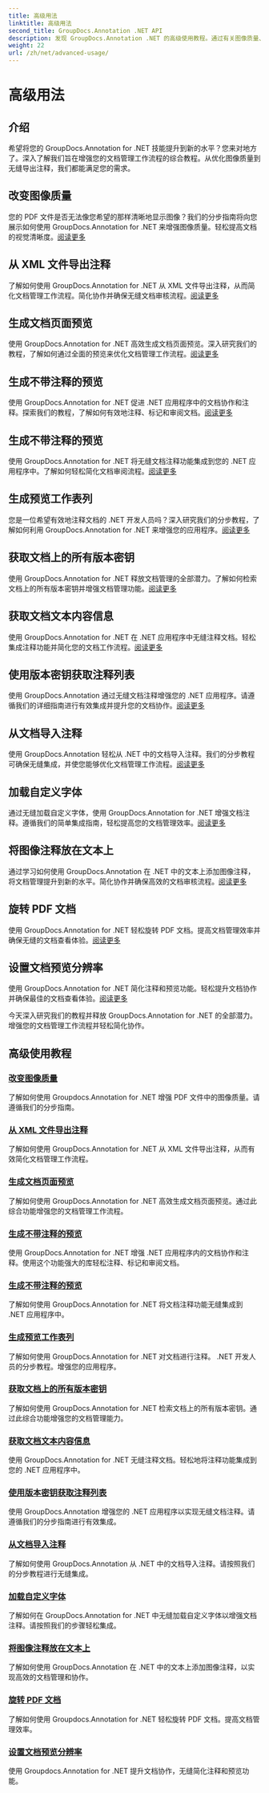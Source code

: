 ```yaml
---
title: 高级用法
linktitle: 高级用法
second_title: GroupDocs.Annotation .NET API
description: 发现 GroupDocs.Annotation .NET 的高级使用教程。通过有关图像质量、注释导出等的分步指南增强文档管理。
weight: 22
url: /zh/net/advanced-usage/
---
```


# 高级用法

## 介绍

希望将您的 GroupDocs.Annotation for .NET 技能提升到新的水平？您来对地方了。深入了解我们旨在增强您的文档管理工作流程的综合教程。从优化图像质量到无缝导出注释，我们都能满足您的需求。

## 改变图像质量
您的 PDF 文件是否无法像您希望的那样清晰地显示图像？我们的分步指南将向您展示如何使用 GroupDocs.Annotation for .NET 来增强图像质量。轻松提高文档的视觉清晰度。[阅读更多](./change-image-quality/)

## 从 XML 文件导出注释
了解如何使用 GroupDocs.Annotation for .NET 从 XML 文件导出注释，从而简化文档管理工作流程。简化协作并确保无缝文档审核流程。[阅读更多](./export-annotations-xml-file/)

## 生成文档页面预览
使用 GroupDocs.Annotation for .NET 高效生成文档页面预览。深入研究我们的教程，了解如何通过全面的预览来优化文档管理工作流程。[阅读更多](./generate-document-pages-preview/)

## 生成不带注释的预览
使用 GroupDocs.Annotation for .NET 促进 .NET 应用程序中的文档协作和注释。探索我们的教程，了解如何有效地注释、标记和审阅文档。[阅读更多](./generate-preview-without-annotations/)

## 生成不带注释的预览
使用 GroupDocs.Annotation for .NET 将无缝文档注释功能集成到您的 .NET 应用程序中。了解如何轻松简化文档审阅流程。[阅读更多](./generate-preview-without-comments/)

## 生成预览工作表列
您是一位希望有效地注释文档的 .NET 开发人员吗？深入研究我们的分步教程，了解如何利用 GroupDocs.Annotation for .NET 来增强您的应用程序。[阅读更多](./generate-preview-worksheet-columns/)

## 获取文档上的所有版本密钥
使用 GroupDocs.Annotation for .NET 释放文档管理的全部潜力。了解如何检索文档上的所有版本密钥并增强文档管理功能。[阅读更多](./get-all-version-keys-document/)

## 获取文档文本内容信息
使用 GroupDocs.Annotation for .NET 在 .NET 应用程序中无缝注释文档。轻松集成注释功能并简化您的文档工作流程。[阅读更多](./get-document-text-content-information/)

## 使用版本密钥获取注释列表
使用 GroupDocs.Annotation 通过无缝文档注释增强您的 .NET 应用程序。请遵循我们的详细指南进行有效集成并提升您的文档协作。[阅读更多](./get-list-annotations-version-key/)

## 从文档导入注释
使用 GroupDocs.Annotation 轻松从 .NET 中的文档导入注释。我们的分步教程可确保无缝集成，并使您能够优化文档管理工作流程。[阅读更多](./import-annotations-from-document/)

## 加载自定义字体
通过无缝加载自定义字体，使用 GroupDocs.Annotation for .NET 增强文档注释。遵循我们的简单集成指南，轻松提高您的文档管理效率。[阅读更多](./loading-custom-fonts/)

## 将图像注释放在文本上
通过学习如何使用 GroupDocs.Annotation 在 .NET 中的文本上添加图像注释，将文档管理提升到新的水平。简化协作并确保高效的文档审核流程。[阅读更多](./put-image-annotation-over-text/)

## 旋转 PDF 文档
使用 GroupDocs.Annotation for .NET 轻松旋转 PDF 文档。提高文档管理效率并确保无缝的文档查看体验。[阅读更多](./rotating-pdf-documents/)

## 设置文档预览分辨率
使用 GroupDocs.Annotation for .NET 简化注释和预览功能。轻松提升文档协作并确保最佳的文档查看体验。[阅读更多](./set-document-preview-resolution/)

今天深入研究我们的教程并释放 GroupDocs.Annotation for .NET 的全部潜力。增强您的文档管理工作流程并轻松简化协作。
## 高级使用教程
### [改变图像质量](./change-image-quality/)
了解如何使用 Groupdocs.Annotation for .NET 增强 PDF 文件中的图像质量。请遵循我们的分步指南。
### [从 XML 文件导出注释](./export-annotations-xml-file/)
了解如何使用 GroupDocs.Annotation for .NET 从 XML 文件导出注释，从而有效简化文档管理工作流程。
### [生成文档页面预览](./generate-document-pages-preview/)
了解如何使用 GroupDocs.Annotation for .NET 高效生成文档页面预览。通过此综合功能增强您的文档管理工作流程。
### [生成不带注释的预览](./generate-preview-without-annotations/)
使用 GroupDocs.Annotation for .NET 增强 .NET 应用程序内的文档协作和注释。使用这个功能强大的库轻松注释、标记和审阅文档。
### [生成不带注释的预览](./generate-preview-without-comments/)
了解如何使用 GroupDocs.Annotation for .NET 将文档注释功能无缝集成到 .NET 应用程序中。
### [生成预览工作表列](./generate-preview-worksheet-columns/)
了解如何使用 GroupDocs.Annotation for .NET 对文档进行注释。 .NET 开发人员的分步教程。增强您的应用程序。
### [获取文档上的所有版本密钥](./get-all-version-keys-document/)
了解如何使用 GroupDocs.Annotation for .NET 检索文档上的所有版本密钥。通过此综合功能增强您的文档管理能力。
### [获取文档文本内容信息](./get-document-text-content-information/)
使用 GroupDocs.Annotation for .NET 无缝注释文档。轻松地将注释功能集成到您的 .NET 应用程序中。
### [使用版本密钥获取注释列表](./get-list-annotations-version-key/)
使用 GroupDocs.Annotation 增强您的 .NET 应用程序以实现无缝文档注释。请遵循我们的分步指南进行有效集成。
### [从文档导入注释](./import-annotations-from-document/)
了解如何使用 GroupDocs.Annotation 从 .NET 中的文档导入注释。请按照我们的分步教程进行无缝集成。
### [加载自定义字体](./loading-custom-fonts/)
了解如何在 GroupDocs.Annotation for .NET 中无缝加载自定义字体以增强文档注释。请按照我们的步骤轻松集成。
### [将图像注释放在文本上](./put-image-annotation-over-text/)
了解如何使用 GroupDocs.Annotation 在 .NET 中的文本上添加图像注释，以实现高效的文档管理和协作。
### [旋转 PDF 文档](./rotating-pdf-documents/)
了解如何使用 Groupdocs.Annotation for .NET 轻松旋转 PDF 文档。提高文档管理效率。
### [设置文档预览分辨率](./set-document-preview-resolution/)
使用 Groupdocs.Annotation for .NET 提升文档协作，无缝简化注释和预览功能。